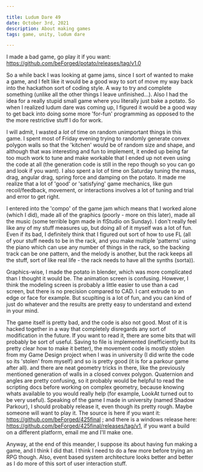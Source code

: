 ```yaml
---

title: Ludum Dare 49
date: October 3rd, 2021
description: About making games
tags: game, unity, ludum dare

---
```

I made a bad game, go play it if you want: https://github.com/beForged/potato/releases/tag/v1.0

So a while back I was looking at game jams, since I sort of wanted to make a game, and I felt like it would be a good way to sort of move my way back into the hackathon sort of coding style. A way to try and complete something (unlike all the other things I leave unfinished...). Also I had the idea for a really stupid small game where you literally just bake a potato. So when I realized ludum dare was coming up, I figured it would be a good way to get back into doing some more 'for-fun' programming as opposed to the the more restrictive stuff I do for work. 

I will admit, I wasted a *lot* of time on random unimportant things in this game. I spent most of Friday evening trying to randomly generate convex polygon walls so that the 'kitchen' would be of random size and shape, and although that was interesting and fun to implement, it ended up being far too much work to tune and make workable that I ended up not even using the code at all (the generation code is still in the repo though so you can go and look if you want). I also spent a lot of time on Saturday tuning the mass, drag, angular drag, spring force and damping on the potato. It made me realize that a lot of 'good' or 'satisfying' game mechanics, like gun recoil/feedback, movement, or interactions involves a lot of tuning and trial and error to get right.

I entered into the 'compo' of the game jam which means that I worked alone (which I did), made all of the graphics (poorly - more on this later), made all the music (some terrible bgm made in flStudio on Sunday). I don't really feel like any of my stuff measures up, but doing all of it myself was a lot of fun. Even if its bad, I definitely think that I figured out sort of how to use FL (all of your stuff needs to be in the rack, and you make multiple 'patterns' using the piano which can use any number of things in the rack, so the backing track can be one pattern, and the melody is another, but the rack keeps all the stuff, sort of like real life - the rack needs to have all the synths (sorta)).

Graphics-wise, I made the potato in blender, which was more complicated than I thought it would be. The animation screen is confusing. However, I think the modeling screen is probably a little easier to use than a cad screen, but there is no precision compared to CAD. I cant extrude to an edge or face for example. But scuplting is a lot of fun, and you can kind of just do whatever and the results are pretty easy to understand and extend in your mind.

The game itself is pretty bad, and the code is also not good. Most of it is hacked together in a way that completely disregards any sort of modification in the future. If you want to read it, there are some bits that will probably be sort of useful. Saving to file is implemented (inefficiently but its pretty clear how to make it better), the movement code is mostly stolen from my Game Design project when I was in university (I did write the code so its 'stolen' from myself) and so is pretty good (it is for a parkour game after all). and there are neat geometry tricks in there, like the previously mentioned generation of walls in a closed convex polygon. Quaternion and angles are pretty confusing, so it probably would be helpful to read the scripting docs before working on complex geometry, because knowing whats available to you would really help (for example, LookAt turned out to be very useful). 
Speaking of the game I made in university (named Shadow Parkour), I should probably release it, even though its pretty rough. Maybe someone will want to play it. The source is here if you want it: https://github.com/beForged/425final ; and there is a windows release here: https://github.com/beForged/425final/releases/tag/v1, if you want a build on a different platform, email me and I'll make one.

Anyway, at the end of this meander, I suppose its about having fun making a game, and I think I did that. I think I need to do a few more before trying an RPG though. Also, event based system architecture looks better and better as I do more of this sort of user interaction stuff.
